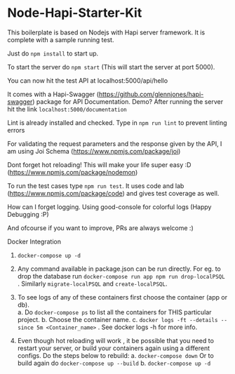 # Node-Hapi-Starter-Kit

This boilerplate is based on Nodejs with Hapi server framework. It is complete with a sample running test.

Just do `npm install` to start up.

To start the server do `npm start`
(This will start the server at port 5000).

You can now hit the test API at localhost:5000/api/hello

It comes with a Hapi-Swagger (https://github.com/glennjones/hapi-swagger) package for API Documentation. 
Demo? After running the server hit the link `localhost:5000/documentation`

Lint is already installed and checked. Type in `npm run lint` to prevent linting errors

For validating the request parameters and the response given by the API, I am using Joi Schema (https://www.npmjs.com/package/joi)

Dont forget hot reloading! This will make your life super easy :D (https://www.npmjs.com/package/nodemon)

To run the test cases type `npm run test`. It uses code and lab (https://www.npmjs.com/package/code) and gives test coverage as well.

How can I forget logging. Using good-console for colorful logs (Happy Debugging :P)

And ofcourse if you want to improve, PRs are always welcome :)



Docker Integration

1. `docker-compose up -d`

2. Any command available in package.json can be run directly. For eg. to drop the database run `docker-compose run app npm run drop-localPSQL` . Similarly `migrate-localPSQL` and `create-localPSQL`.

3. To see logs of any of these containers first choose the container (app or db).   
    a. Do `docker-compose ps` to list all the containers for THIS particular project. 
    b. Choose the container name.
    c. `docker logs -ft --details --since 5m <Container_name>` . See docker logs -h for more info.

4. Even though hot reloading will work , it be possible that you need to restart your server, or build your containers again using a different configs. Do the steps below to rebuild: 
    a. `docker-compose down` Or to build again do `docker-compose up --build`
    b. `docker-compose up -d`



